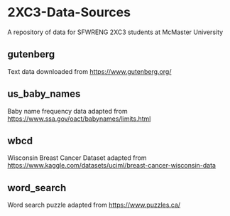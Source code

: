 # 2XC3-Data-Sources

A repository of data for SFWRENG 2XC3 students at McMaster University

## gutenberg
Text data downloaded from https://www.gutenberg.org/ 

## us_baby_names
Baby name frequency data adapted from https://www.ssa.gov/oact/babynames/limits.html

## wbcd
Wisconsin Breast Cancer Dataset adapted from https://www.kaggle.com/datasets/uciml/breast-cancer-wisconsin-data

## word_search
Word search puzzle adapted from https://www.puzzles.ca/
